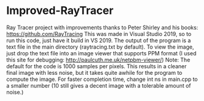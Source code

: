 # Improved-RayTracer
Ray Tracer project with improvements thanks to Peter Shirley and his books: https://github.com/RayTracing
This was made in Visual Studio 2019, so to run this code, just have it build in VS 2019.
The output of the program is a text file in the main directory (raytracing.txt by default).
To view the image, just drop the text file into an image viewer that supports PPM format (I used this site for debugging: http://paulcuth.me.uk/netpbm-viewer/)
Note: The default for the code is 1000 samples per pixels. This results in a cleaner final image with less noise, but it takes quite awhile for the program to compute the image.
For faster completion time, change int ns in main.cpp to a smaller number (10 still gives a decent image with a tolerable amount of noise.)
